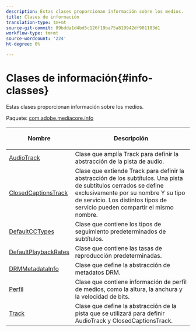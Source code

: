 ```yaml
---
description: Estas clases proporcionan información sobre los medios.
title: Clases de información
translation-type: tm+mt
source-git-commit: 89bdda1d4bd5c126f19ba75a819942df901183d1
workflow-type: tm+mt
source-wordcount: '224'
ht-degree: 0%

---
```



# Clases de información{#info-classes}

Estas clases proporcionan información sobre los medios.

Paquete: [com.adobe.mediacore.info](https://help.adobe.com/en_US/primetime/api/psdk/asdoc-dhls_1.4/com/adobe/mediacore/info/package-detail.html)

<table frame="all" colsep="1" rowsep="1" id="table_BC74F0C72F7C443B92C9B28750D812A6"> 
 <thead> 
  <tr rowsep="1"> 
   <th colname="1" class="entry"> <p>Nombre </p> </th> 
   <th colname="2" class="entry"> <p>Descripción </p> </th> 
  </tr> 
 </thead>
 <tbody> 
  <tr rowsep="1"> 
   <td colname="1"><span class="codeph"><a href="https://help.adobe.com/en_US/primetime/api/psdk/asdoc-dhls_1.4/com/adobe/mediacore/info/AudioTrack.html" format="html" scope="external"> AudioTrack</a></span> </td> 
   <td colname="2"> Clase que amplía Track para definir la abstracción de la pista de audio.</td> 
  </tr> 
  <tr rowsep="1"> 
   <td colname="1"><span class="codeph"><a href="https://help.adobe.com/en_US/primetime/api/psdk/asdoc-dhls_1.4/com/adobe/mediacore/info/ClosedCaptionsTrack.html" format="html" scope="external"> ClosedCaptionsTrack</a></span></td> 
   <td colname="2"> Clase que extiende Track para definir la abstracción de los subtítulos. Una pista de subtítulos cerrados se define exclusivamente por su nombre Y su tipo de servicio. Los distintos tipos de servicio pueden compartir el mismo nombre.</td> 
  </tr> 
  <tr rowsep="1"> 
   <td colname="1"><span class="codeph"><a href="https://help.adobe.com/en_US/primetime/api/psdk/asdoc-dhls_1.4/com/adobe/mediacore/info/DefaultCCTypes.html" format="html" scope="external"> DefaultCCTypes</a></span> </td> 
   <td colname="2"> Clase que contiene los tipos de seguimiento predeterminados de subtítulos. </td> 
  </tr> 
  <tr rowsep="1"> 
   <td colname="1"><span class="codeph"><a href="https://help.adobe.com/en_US/primetime/api/psdk/asdoc-dhls_1.4/com/adobe/mediacore/info/DefaultPlaybackRates.html" format="html" scope="external"> DefaultPlaybackRates</a></span> </td> 
   <td colname="2"> Clase que contiene las tasas de reproducción predeterminadas. </td> 
  </tr> 
  <tr rowsep="1"> 
   <td colname="1"><span class="codeph"><a href="https://help.adobe.com/en_US/primetime/api/psdk/asdoc-dhls_1.4/com/adobe/mediacore/info/DRMMetadataInfo.html" format="html" scope="external"> DRMMetadataInfo</a></span> </td> 
   <td colname="2"> Clase que define la abstracción de metadatos DRM. </td> 
  </tr> 
  <tr rowsep="1"> 
   <td colname="1"><span class="codeph"><a href="https://help.adobe.com/en_US/primetime/api/psdk/asdoc-dhls_1.4/com/adobe/mediacore/info/Profile.html" format="html" scope="external"> Perfil</a></span></td> 
   <td colname="2"> Clase que contiene información de perfil de medios, como la altura, la anchura y la velocidad de bits. </td> 
  </tr> 
  <tr rowsep="0"> 
   <td colname="1"><span class="codeph"><a href="https://help.adobe.com/en_US/primetime/api/psdk/asdoc-dhls_1.4/com/adobe/mediacore/info/Track.html" format="html" scope="external"> Track</a></span></td> 
   <td colname="2">Clase que define la abstracción de la pista que se utilizará para definir <span class="codeph"> AudioTrack</span> y <span class="codeph"> ClosedCaptionsTrack</span>. </td> 
  </tr> 
 </tbody> 
</table>

